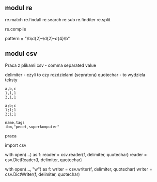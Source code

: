 ## modul re

re.match
re.findall
re.search
re.sub
re.finditer
re.split


re.compile

pattern = "\b\d{2}-\d{2}-d{4}\b"


## modul csv

Praca z plikami csv - comma separated value

delimiter - czyli to czy rozdzielami (sepratora)
quotechar - to wydziela teksty 

```
a,b,c
1,1,1
2,1,1

```

```
a;b;c
1;1;1
2;1;1

```


```
name,tags
ibm,"pecet,superkomputer"
```

praca 

import csv

with open(...)  as f:
    reader = csv.reader(f, delimiter, quotechar)
    reader = csv.DictReader(f, delimiter, quotechar)


with open(..., "w")  as f:
    writer = csv.writer(f, delimiter, quotechar)
    writer = csv.DictWriter(f, delimiter, quotechar)